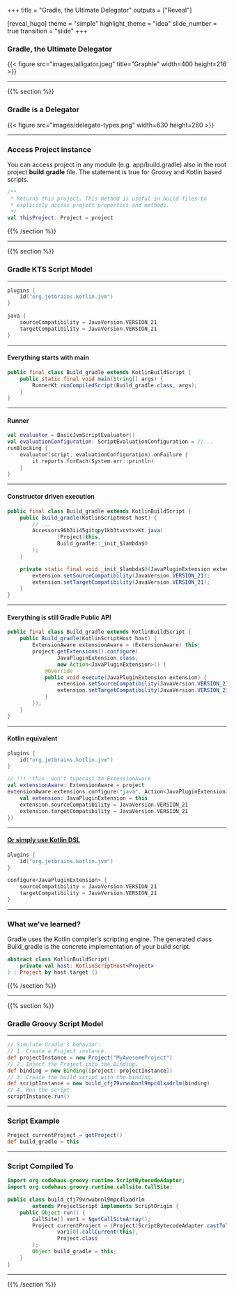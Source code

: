 +++
title = "Gradle, the Ultimate Delegator"
outputs = ["Reveal"]

[reveal_hugo]
theme = "simple"
highlight_theme = "idea"
slide_number = true
transition = "slide"
+++

### Gradle, the Ultimate Delegator

{{< figure src="images/alligator.jpeg" title="Graphle" width=400 height=216 >}}

---

{{% section %}}

### Gradle is a Delegator

{{< figure src="images/delegate-types.png" width=630 height=280 >}}

---

### Access Project instance

You can access project in any module (e.g. app/build.gradle) also in the root project **build.gradle** file.
The statement is true for Groovy and Kotlin based scripts.

```kotlin
/**
 * Returns this project. This method is useful in build files to
 * explicitly access project properties and methods.
 */
val thisProject: Project = project
```

{{% /section %}}

---

{{% section %}}

### Gradle KTS Script Model

---

```kotlin
plugins {
    id("org.jetbrains.kotlin.jvm")
}

java {
    sourceCompatibility = JavaVersion.VERSION_21
    targetCompatibility = JavaVersion.VERSION_21
}
```

---

#### Everything starts with main

```java
public final class Build_gradle extends KotlinBuildScript {
    public static final void main(String[] args) {
        RunnerKt.runCompiledScript(Build_gradle.class, args);
    }
}
```

---

#### Runner

```kotlin
val evaluator = BasicJvmScriptEvaluator()
val evaluationConfiguration: ScriptEvaluationConfiguration = //...
runBlocking {
    evaluator(script, evaluationConfiguration).onFailure {
        it.reports.forEach(System.err::println)
    }
}    

```

---

#### Constructor driven execution

```java
public final class Build_gradle extends KotlinBuildScript {
    public Build_gradle(KotlinScriptHost host) {
        // ...
        Accessors96b3ii45gitqpy1kb3tvcvtxvKt.java(
                (Project)this,
                Build_gradle::_init_$lambda$0
        );
    }

    private static final void _init_$lambda$0(JavaPluginExtension extension) {
        extension.setSourceCompatibility(JavaVersion.VERSION_21);
        extension.setTargetCompatibility(JavaVersion.VERSION_21);
    }
}
```

---

#### Everything is still Gradle Public API

```java
public final class Build_gradle extends KotlinBuildScript {
    public Build_gradle(KotlinScriptHost host) {
        ExtensionAware extensionAware = (ExtensionAware) this;
        project.getExtensions().configure(
                JavaPluginExtension.class,
                new Action<JavaPluginExtension>() {
            @Override
            public void execute(JavaPluginExtension extension) {
                extension.setSourceCompatibility(JavaVersion.VERSION_21);
                extension.setTargetCompatibility(JavaVersion.VERSION_21);
            }
        });
    }
}
```

---

#### Kotlin equivalent

```kotlin
plugins {
    id("org.jetbrains.kotlin.jvm")
}

// !!! 'this' won't typecast to ExtensionAware
val extensionAware: ExtensionAware = project 
extensionAware.extensions.configure("java", Action<JavaPluginExtension>{
    val extension: JavaPluginExtension = this
    extension.sourceCompatibility = JavaVersion.VERSION_21
    extension.targetCompatibility = JavaVersion.VERSION_21
})
```

---

#### [Or simply use Kotlin DSL](https://github.com/runningcode/kotlin-dsl/blob/master/subprojects/provider/src/main/kotlin/org/gradle/kotlin/dsl/ExtensionAwareExtensions.kt#L41-L49)

```kotlin
plugins {
    id("org.jetbrains.kotlin.jvm")
}

configure<JavaPluginExtension> {
    sourceCompatibility = JavaVersion.VERSION_21
    targetCompatibility = JavaVersion.VERSION_21
}
```

---

### What we've learned?

Gradle uses the Kotlin compiler’s scripting engine. 
The generated class Build_gradle is the concrete implementation of your build script.

```kotlin
abstract class KotlinBuildScript(
    private val host: KotlinScriptHost<Project>
) : Project by host.target {}
```

{{% /section %}}

---

{{% section %}}

### Gradle Groovy Script Model

---

```groovy
// Simulate Gradle's behavior:
// 1. Create a Project instance.
def projectInstance = new Project("MyAwesomeProject")
// 2. Inject the Project into the Binding.
def binding = new Binding([project: projectInstance])
// 3. Create the build script with the binding.
def scriptInstance = new build_cfj79vrwubnnl9mpc4lxadrlm(binding)
// 4. Run the script.
scriptInstance.run()
```

---

### Script Example

```groovy
Project currentProject = getProject()
def build_gradle = this
```

---

### Script Compiled To

```java
import org.codehaus.groovy.runtime.ScriptBytecodeAdapter;
import org.codehaus.groovy.runtime.callsite.CallSite;

public class build_cfj79vrwubnnl9mpc4lxadrlm 
        extends ProjectScript implements ScriptOrigin {
    public Object run() {
        CallSite[] var1 = $getCallSiteArray();
        Project currentProject = (Project)ScriptBytecodeAdapter.castToType(
                var1[0].callCurrent(this), 
                Project.class
        );
        Object build_gradle = this;
    }
}
```

---

{{% /section %}}

